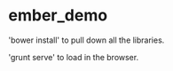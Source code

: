 ember_demo
==========

'bower install' to pull down all the libraries.

'grunt serve' to load in the browser.
